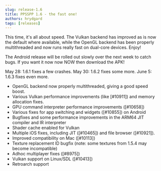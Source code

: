 ```yaml
---
slug: release-1.6
title: PPSSPP 1.6 - the fast one!
authors: hrydgard
tags: [releases]
---
```


This time, it's all about speed. The Vulkan backend has improved as is now the default where available, while the OpenGL backend has been properly multithreaded and now runs really fast on dual-core devices. Enjoy!

The Android release will be rolled out slowly over the next week to catch bugs. If you want it now now NOW then download the APK!

May 28: 1.6.1 fixes a few crashes. May 30: 1.6.2 fixes some more. June 5: 1.6.3 fixes even more.

* OpenGL backend now properly multithreaded, giving a good speed boost.
* Various Vulkan performance improvements (like [#10911]) and memory allocation fixes.
* GPU command interpreter performance improvements ([#10658])
* Various fixes for app switching and widgets ([#10855]) on Android
* Bugfixes and some performance improvements in the ARM64 JIT compiler and IR interpreter
* Shader cache enabled for Vulkan
* Multiple iOS fixes, including JIT ([#10465]) and file browser ([#10921]).
* Improved compatibility on Mac ([#10113])
* Texture replacement ID bugfix (note: some textures from 1.5.4 may become incompatible)
* Adhoc multiplayer fixes ([#8975])
* Vulkan support on Linux/SDL ([#10413])
* Retroarch support
